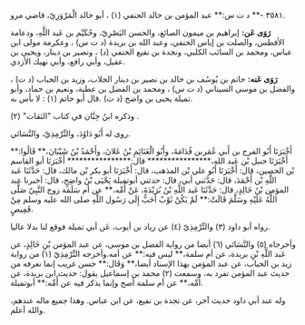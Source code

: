 ٣٥٨١ -** د ت س:** عبد المؤمن بن خالد الحنفي (١) ، أبو خالد الْمَرْوَزِيّ، قاضي مرو.

**رَوَى عَن:** إبراهيم بن ميمون الصائغ، والحسن البَصْرِيّ، وحُكَيْم بن عَبد اللَّهِ، ودعامة الأفطس، والصلت بن إياس الحنفي، وعبد الله بن بريدة (د ت س) ، وعكرمة مولى ابن عباس، ومحمد بن السائب الكلبي، ونجدة بن نفيع الحنفي (د) ، ونصير بن دينار، ويحيى بن عقيل، وأبي رافع، وأبي نهيك الأزدي.

**رَوَى عَنه:** حاتم بن يُوسُف بن خالد بن نصير بن دينار الجلاب، وزيد بن الحباب (د ت) ، والفضل بن موسى السيناني (د ت س) ، ومحمد بن الفضل بن عطية، ونعيم بن حماد، وأبو تميلة يحيى بن واضح (د ت) .قال أبو حاتم (١) : لا بأس به.

وذكره ابنُ حِبَّان في كتاب "الثقات" (٢) .

روى له أَبُو دَاوُدَ، والتِّرْمِذِيّ، والنَّسَائي.

أَخْبَرَنَا أَبُو الفرج بن أَبي عُمَربن قُدَامَةَ، وأَبُو الْغَنَائِمِ بْنُ عَلانَ، وأَحْمَدُ بْنُ شَيْبَانَ،** قَالُوا:** أَخْبَرَنَا حنبل بْن عَبد الله،**************** قال:**************** أَخْبَرَنَا أبو القاسم بْن الحصين، قال: أَخْبَرَنَا أَبُو علي بْن المذهب، قال: أَخْبَرَنَا أبو بكر بْن مالك، قال: حَدَّثَنَا عَبد اللَّهِ بْن أَحْمَدَ، قال: حَدَّثني أبي، قال: حدثني أبوتميلة يَحْيَى بْنُ واضِحٍ، قال: أخبرنا عبد المؤمن بْنُ خَالِدٍ، قال: حَدَّثَنَا عَبد اللَّهِ بْنُ بُرَيْدَةَ، عَنْ أُمِّه،** عن أم سَلَمَة زوج النَّبِيّ صَلَّى اللَّهُ عَلَيْهِ وسَلَّمَ قَالَتْ:** لَمْ يَكُنْ ثَوْبٌ أَحَبُّ إِلَى رَسُول اللَّهِ صلى الله عليه وسلم مِنْ قَمِيصٍ.

رواه أبو داود (٣) والتِّرْمِذِيّ (٤) عن زياد بن أيوب، عَن أبي تميلة فوقع لنا بدلا عاليا.

وأخرجاه (٥) والنَّسَائي (٦) أيضا من رواية الفضل بن موسى، عن عبد المؤمن بْنِ خَالِدٍ، عن عَبد اللَّهِ بْنِ بريدة، عن أم سلمة،** ليس فيه:** عن أمه.وأخرجه التِّرْمِذِيّ (١) من رواية زيد بن الحباب، عن عبد المؤمن بهذا الإسناد أيضا،** وَقَال:** حسن غريب إنما نعرفه من حديث عبد المؤمن تفرد به، وسمعت (٢) محمد بن إسماعيل يقول: حديث ابن بريدة، عن أُمِّه،** عن أم سلمة أصح وإنما يذكر فيه عن أُمِّه:** أبوتميلة.

وله عند أبي داود حديث آخر، عن نجدة بن نفيع، عن ابن عباس. وهذا جميع ماله عندهم، والله أعلم.